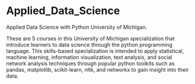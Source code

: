 # Applied_Data_Science
Applied Data Science with Python University of Michigan.

These are 5 courses in this University of Michigan specialization that introduce learners to data science through the python programming language. This skills-based specialization is intended to apply statistical, machine learning, information visualization, text analysis, and social network analysis techniques through popular python toolkits such as pandas, matplotlib, scikit-learn, nltk, and networkx to gain insight into their data.
